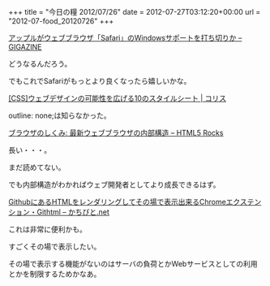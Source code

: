 +++
title = "今日の糧 2012/07/26"
date = 2012-07-27T03:12:20+00:00
url = "2012-07-food_20120726"
+++

  [アップルがウェブブラウザ「Safari」のWindowsサポートを打ち切りか &#8211; GIGAZINE](http://gigazine.net/news/20120726-safari6-no-windows/)

どうなるんだろう。

でもこれでSafariがもっとより良くなったら嬉しいかな。

  [[CSS]ウェブデザインの可能性を広げる10のスタイルシート | コリス](http://coliss.com/articles/build-websites/operation/css/10-css-rules-every-web-designer-should-know-by-line25.html)

outline: none;は知らなかった。

  [ブラウザのしくみ: 最新ウェブブラウザの内部構造 &#8211; HTML5 Rocks](http://www.html5rocks.com/ja/tutorials/internals/howbrowserswork/)

長い・・・。

まだ読めてない。

でも内部構造がわかればウェブ開発者としてより成長できるはず。

  [GithubにあるHTMLをレンダリングしてその場で表示出来るChromeエクステンション・Githtml &#8211; かちびと.net](http://kachibito.net/software/githtml.html)

これは非常に便利かも。

すごくその場で表示したい。

その場で表示する機能がないのはサーバの負荷とかWebサービスとしての利用とかを制限するためかなあ。

